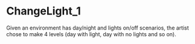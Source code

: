 # ChangeLight_1
Given an environment has day/night and lights on/off scenarios, the artist chose to make 4 levels (day with light, day with no lights and so on).